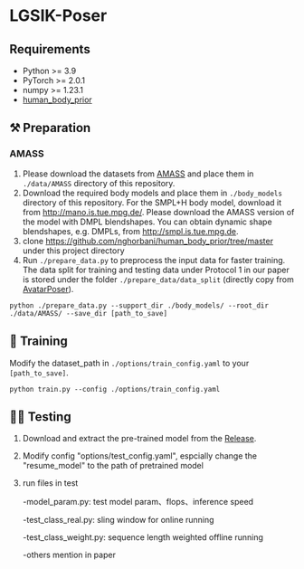 # LGSIK-Poser
##  Requirements
- Python >= 3.9
- PyTorch >= 2.0.1
- numpy >= 1.23.1
- [human_body_prior](https://github.com/nghorbani/human_body_prior)


## :hammer_and_pick: Preparation

### AMASS

1. Please download the datasets from [AMASS](https://amass.is.tue.mpg.de/) and place them in `./data/AMASS` directory of this repository.
2. Download the required body models and place them in `./body_models` directory of this repository. For the SMPL+H body model, download it from http://mano.is.tue.mpg.de/. Please download the AMASS version of the model with DMPL blendshapes. You can obtain dynamic shape blendshapes, e.g. DMPLs, from http://smpl.is.tue.mpg.de.
3. clone https://github.com/nghorbani/human_body_prior/tree/master under this project directory
4. Run  `./prepare_data.py` to preprocess the input data for faster training. The data split for training and testing data under Protocol 1 in our paper is stored under the folder `./prepare_data/data_split` (directly copy from [AvatarPoser](https://github.com/eth-siplab/AvatarPoser)).

```
python ./prepare_data.py --support_dir ./body_models/ --root_dir ./data/AMASS/ --save_dir [path_to_save]
```
## :bicyclist: Training

Modify the dataset_path in `./options/train_config.yaml` to your `[path_to_save]`.

```
python train.py --config ./options/train_config.yaml
```

## :running_woman: Testing

1. Download and extract the pre-trained model from the [Release](https://github.com/Lucifer-G0/LGSIK-Poser/releases/tag/pretrained).
2. Modify config "options/test_config.yaml", espcially change the "resume_model" to the path of pretrained model
3. run files in test

   -model_param.py: test model param、flops、inference speed

   -test_class_real.py: sling window for online running

   -test_class_weight.py: sequence length weighted offline running

   -others mention in paper
